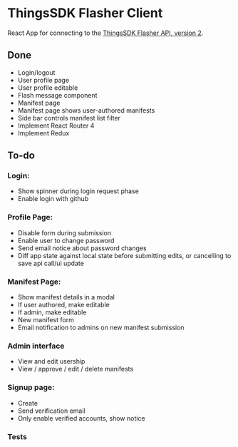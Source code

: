# ThingsSDK Flasher Client
React App for connecting to the [ThingsSDK Flasher API, version 2](https://github.com/joelkraft/flasher.thingssdk.com/tree/dev).

## Done
* Login/logout
* User profile page
* User profile editable
* Flash message component
* Manifest page
* Manifest page shows user-authored manifests
* Side bar controls manifest list filter
* Implement React Router 4
* Implement Redux

## To-do
### Login:
* Show spinner during login request phase
* Enable login with github
### Profile Page:
* Disable form during submission
* Enable user to change password
* Send email notice about password changes
* Diff app state against local state before submitting edits, or cancelling to save api call/ui update
### Manifest Page:
* Show manifest details in a modal
* If user authored, make editable
* If admin, make editable
* New manifest form
* Email notification to admins on new manifest submission
### Admin interface
* View and edit usership
* View / approve / edit / delete manifests
### Signup page:
* Create
* Send verification email
* Only enable verified accounts, show notice
### Tests

